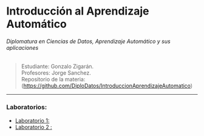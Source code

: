 
# Introducción al Aprendizaje Automático
###### Diplomatura en Ciencias de Datos, Aprendizaje Automático y sus aplicaciones

> Estudiante: Gonzalo Zigarán. <br/>
> Profesores: Jorge Sanchez. <br/>
> Repositorio de la materia: (https://github.com/DiploDatos/IntroduccionAprendizajeAutomatico) <br/>

---

### Laboratorios:
- [Laboratorio 1: ](#) <br/>
- [Laboratorio 2 : ](#) <br/>
